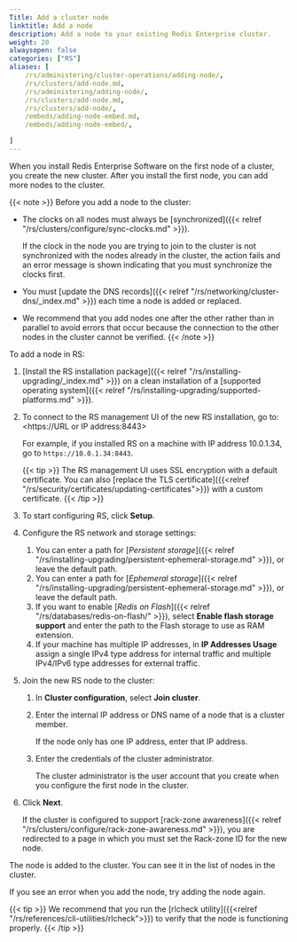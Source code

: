 ```yaml
---
Title: Add a cluster node
linktitle: Add a node
description: Add a node to your existing Redis Enterprise cluster. 
weight: 20
alwaysopen: false
categories: ["RS"]
aliases: [
    /rs/administering/cluster-operations/adding-node/,
    /rs/clusters/add-node.md,
    /rs/administering/adding-node/,
    /rs/clusters/add-node.md,
    /rs/clusters/add-node/,
    /embeds/adding-node-embed.md,
    /embeds/adding-node-embed/,

]
---
```

When you install Redis Enterprise Software on the first node of a cluster, you create the new cluster.
After you install the first node, you can add more nodes to the cluster.

{{< note >}}
Before you add a node to the cluster:

- The clocks on all nodes must always be [synchronized]({{< relref "/rs/clusters/configure/sync-clocks.md" >}}).

    If the clock in the node you are trying to join to the cluster is not synchronized with the nodes already in the cluster,
    the action fails and an error message is shown indicating that you must synchronize the clocks first.

- You must [update the DNS records]({{< relref "/rs/networking/cluster-dns/_index.md" >}})
    each time a node is added or replaced.

- We recommend that you add nodes one after the other rather than in parallel
    to avoid errors that occur because the connection to the other nodes in the cluster cannot be verified.
{{< /note >}}

To add a node in RS:

1. [Install the RS installation package]({{< relref "/rs/installing-upgrading/_index.md" >}}) on a clean installation
    of a [supported operating system]({{< relref "/rs/installing-upgrading/supported-platforms.md" >}}).
1. To connect to the RS management UI of the new RS installation, go to: <https://URL or IP address:8443>

    For example, if you installed RS on a machine with IP address 10.0.1.34, go to `https://10.0.1.34:8443`.

    {{< tip >}}
The RS management UI uses SSL encryption with a default certificate.
You can also [replace the TLS certificate]({{<relref "/rs/security/certificates/updating-certificates">}})
with a custom certificate.
    {{< /tip >}}

1. To start configuring RS, click **Setup**.
1. Configure the RS network and storage settings:
    1. You can enter a path for [*Persistent storage*]({{< relref "/rs/installing-upgrading/persistent-ephemeral-storage.md" >}}),
        or leave the default path.
    1. You can enter a path for [*Ephemeral storage*]({{< relref "/rs/installing-upgrading/persistent-ephemeral-storage.md" >}}),
        or leave the default path.
    1. If you want to enable [*Redis on Flash*]({{< relref "/rs/databases/redis-on-flash/" >}}),
        select **Enable flash storage support** and enter the path to the Flash storage to use as RAM extension.
    1. If your machine has multiple IP addresses, in **IP Addresses Usage** assign a single IPv4 type address for internal traffic
        and multiple IPv4/IPv6 type addresses for external traffic.
1. Join the new RS node to the cluster:
    1. In **Cluster configuration**, select **Join cluster**.
    1. Enter the internal IP address or DNS name of a node that is a cluster member.

        If the node only has one IP address, enter that IP address.

    1. Enter the credentials of the cluster administrator.

        The cluster administrator is the user account that you create when you
        configure the first node in the cluster.

1. Click **Next**.

    If the cluster is configured to support [rack-zone awareness]({{< relref "/rs/clusters/configure/rack-zone-awareness.md" >}}),
    you are redirected to a page in which you must set the Rack-zone ID for the new node.

The node is added to the cluster.
You can see it in the list of nodes in the cluster.

If you see an error when you add the node, try adding the node again.

{{< tip >}}
We recommend that you run the [rlcheck utility]({{<relref "/rs/references/cli-utilities/rlcheck">}}) to verify that the node is functioning properly.
{{< /tip >}}

